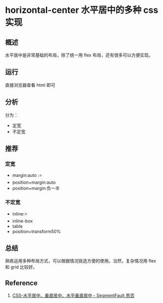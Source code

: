 # horizontal-center 水平居中的多种 css 实现

## 概述

水平居中是非常基础的布局，除了统一用 flex 布局，还有很多可以方便实现。

## 运行

直接浏览器查看 html 即可

## 分析

分为：

- 定宽
- 不定宽

## 推荐

### 定宽

- margin:auto ::star:
- position+margin:auto
- position+margin:负一半

### 不定宽

- inline::star:
- inline-box
- table
- position+transform50%

## 总结

熟练运用多种布局方式，可以根据情况挑选方便的使用。当然，复杂情况用 flex 和 grid 比较好。

## Reference

1. [CSS-水平居中、垂直居中、水平垂直居中 - SegmentFault 思否](https://segmentfault.com/a/1190000014116655)
